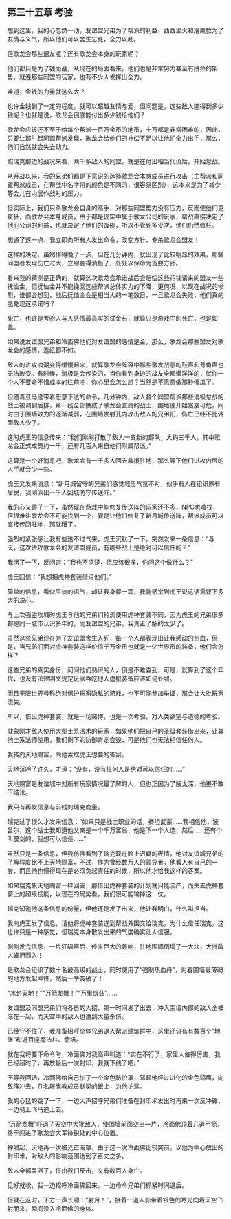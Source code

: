 ## 第三十五章 考验

想到这里，我的心忽然一动，友谊盟兄弟为了帮派的利益，西西里火和屠鹰教为了友情与义气，所以他们可以舍生忘死，全力以赴。

但歌龙会那些盟友呢？还有歌龙会本身的玩家呢？

他们都只是为了钱而战，从现在的局面看来，他们也是非常努力甚至有拼命的架势，就连那些同盟的玩家，也有不少人发挥出全力。

难道，金钱的力量就这么大？

也许金钱到了一定的程度，就可以超越友情与爱，但问题是，这些敌人能得到多少钱呢？也就是说，歌龙会倒底能付出多少钱给他们？

歌龙会应该还不至于给每个帮派一百万金币的地币，十万都是非常困难的，因此，只要让那引起同盟帮派发现，歌龙会给他们的补偿不足以让他们全力出手，那么，他们自然就会失去动力。

照瑞克那边的战况来看，两千多敌人的同盟，就是在付出相当代价后，开始怠战。

从开战以来，我的兄弟们都是下意识的选择歌龙会本身成员进行攻击（主帮派和同盟帮派成员，在帮战中名字带的颜色是不同的，很容易区别），这本来是为了减少等会儿在内层作战时的压力。

但实际上，我们只杀歌龙会自身的高手，对那些同盟势力没有压力，反而使他们更疯狂，而歌龙会本身成员，由于都是现实中属于歌龙公司的玩家，帮战直接决定了他们公司的利益，也就决定了他们的饭碗，所以不管死多少次，他们仍然疯狂。

想通了这一点，我立即向所有人发出命令，改变方针，专杀歌龙会盟友！

这样的决定，虽然作得晚了一点，但在几分钟内，就出现了比较明显的效果，那些同盟者发现伤亡过大，立即变得消极了，处处以保命为首要方针。

看来我的猜测是正确的，就算这次歌龙会承诺战后会赔偿这些花钱请来的盟友一些抚恤金，但抚恤金并不能挽回这些帮派总体实力的下降，更何况，以现在战况的惨烈，谁都会想到，战后抚恤金会是相当大的一笔数目，一旦歌龙会失败，他们真的能兑现这承诺吗？

死亡，也许是考验人与人感情最真实的试金石，就算只是游戏中的死亡，也是如此。

如果说友谊盟兄弟和冷面佛他们对友谊盟的感情是金，那么，歌龙会那些盟友对歌龙会的感情，连纸都不如。

敌人的进攻浪潮变得缓慢起来，就算歌龙会阵容中那些激发战意的鼓声和号角声也无法改变。有时候，消极是会传染的，当你看到身边的战友全都懒洋洋的，就你一个人不要命不惜成本的往前冲，你心里会怎么想？当然是不愿意做那种傻瓜了。

但随着亚马逊带着怒意下达的命令，几分钟内，敌人各个同盟帮派那些消极怠战的战士被调到后排，第一线全部换成了歌龙会直属的战士，围墙便开始岌岌可危，同时由于围墙效力的逐渐减弱，在围墙发射孔内攻击敌人的兄弟们，伤亡已经不比外面敌人少了。

这时虎王的信息传来：“我们刚刚打散了敌人一支新的部队，大约三千人，其中歌龙会正式成员约一千，还有几百人来自他们附属帮派。”

这算是一个好消息吧，歌龙会有一千多人回去救援驻地，那么等下他们进攻内层的人手就会少一些。

虎王又发来消息：“新月城留守的兄弟们感觉城里气氛不对，似乎有人在组织原有居民，我刚派出一千人回城防守传送阵。”

我的心又跳了一下，虽然现在游戏中能修复传送阵的玩家还不多，NPC也难找，但很难讲歌龙会不可能找到一个，要是让他们修复了新月城传送阵，帮派成员可以直接传回驻地，那就糟了。

强烈的紧张感让我有些透不过气来，虎王沉默了一下，突然发来一条信息：“与天，这次进攻歌龙会的友谊盟成员，有哪些战士是绝对可以信任的？”

我愣了一下，反问道：“我也不清楚，但应该很多，你问这个做什么？”

虎王回信：“我想把虎神套装借给他们。”

简单的信息，看似平淡的语气，却让我身躯一震，我能感觉到虎王说这话需要下多大的决心。

与上次强盗攻城时虎王与他的兄弟们轮流使用虎神套装不同，因为虎王的兄弟很多都是同一城市认识多年的，而友谊盟的兄弟，我真正了解的太少了。

虽然这些兄弟现在为了友谊盟舍生入死，每一个人都表现出让我感动的热血，但是，当兄弟们面对虎神套装这样价值千万金币也就是一亿世界币的装备，他们会怎样？

这些兄弟的真实身份，问问他们熟识的人，倒是不难查到，可是，就算到了这个年代，也没有法律明文规定玩家吞吃他人虚拟装备应该如何处罚。

而且无限世界号称绝对保护玩家隐私的游戏，也不可能参加举证，那会让大批玩家流失。

所以，借出虎神套装，就是一场赌博，也是一次考验，对人类欲望与道德的考验。

就象刚才敌人使用大型土系法术的玩家，如果他们把自己的圣级套装借出来，让其他土系法师使用，我们剩下的防御肯定会毁，可是他们也无法相信任何人。

我转向天地赐富，向他索取虎王想要的答案。

天地沉吟了许久，才道：“没有，没有任何人是绝对可以信任的……”

天地赐富是友谊城中对所有玩家情况最了解的人，但也正因为了解太深，他更不敢下结论。

我只有再发信息与前线的瑞克商量。

瑞克过了很久才发来信息：“如果只是战士职业的话，泰坦武蒙……我相信他，波吕尔，这个战士我知道他父亲是一个千万富翁，他是下一个人选，然后……还有个叫晨剑的，我想可以信任……”

虽然只是一条信息，但我仿佛看到了瑞克现在脸上迟疑的表情，他对友谊城兄弟的了解程度比不上天地赐富，不过，作为曾经数万人的领导者，他看人有自己的一套，而且他也懂得现在是必须负起责任的时候，所以他才给我这样的答案。

如果瑞克象天地赐富一样回答，那借出虎神套装的计划就只能流产，而失去虎神套装上的超级技能，以现在的局势看，我们很可能输掉这一仗。

瑞克知道他这条信息的份量，但他还是发了出来，他让我明白，什么叫担当。

我向虎王发了信息，请他将虎神套装送到帮战外围交给瑞克，为什么信任瑞克，这也许只是一种感觉，但瑞克本身散发出来的气度确实让人信服。

刚刚发完信息，一片狂啸声后，传来巨大的轰响，驻地围墙倒塌了一大块，大批敌人蜂拥而入！

是歌龙会组织了数十名最高级的战士，同时使用了“强制热血丹”，对着围墙最薄弱的地方发起冲锋，然后一举突破了！

“冰封天地！”“万箭龙舞！”“万里银装”……

友谊盟及同盟兄弟们将各自的大招，第一时间发了出去，冲入围墙内部的敌人全被冻在一起，而天空中的敌人也遭到大量杀伤。

已经守不住了，我准备招呼全体兄弟退入帮派建筑群中，这里还分布有数百个“地堡”和近百座魔法柱、箭塔。

就在我将要下命令时，冷面佛对我高声叫道：“实在不行了，家里人催得厉害，我已经超时了，再放最后一次封印，我就下线了吧。”

不等我回话，冷面佛给自己加了一个金色防护罩，驾起他经过进化的金色鹞鹰，向敌阵冲去，几名屠鹰教成员默契的跟上，为他护驾。

我的心猛的跳了一下，一边大声招呼兄弟们准备在封印术发出时再来一次反冲锋，一边骑上飞马追上去。

“万箭龙舞”吓退了天空中大批敌人，使围墙前面空出一片，冷面佛顶着几道弓箭，终于闯进了歌龙会大军锋锐处的中心位置。

禅唱起，天地再一次被光芒笼罩，由于这一次冷面佛比较突前，以他为中心放出的封印术，对敌人的影响范围达到了百丈之多。

敌人全都呆滞了，任由我们反击，又有数百人身亡。

见好就收，我一边招呼冷面佛回来，一边命令兄弟们抓紧时间退后。

但就在这时，下方一声长啸：“射月！”，接着一道人影带着银色的寒光向着天空飞射而来，瞬间没入冷面佛的身体。

